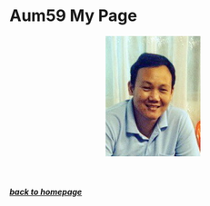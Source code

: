 <p align="center">
  <H1>Aum59 My Page</H1>
</p>
<p align="center"> 
  <img src="/pictures/aumpic.jpg"/>
</p>

<br>

##### [*back to homepage*](https://aum59github.io/aum59/index.md)
